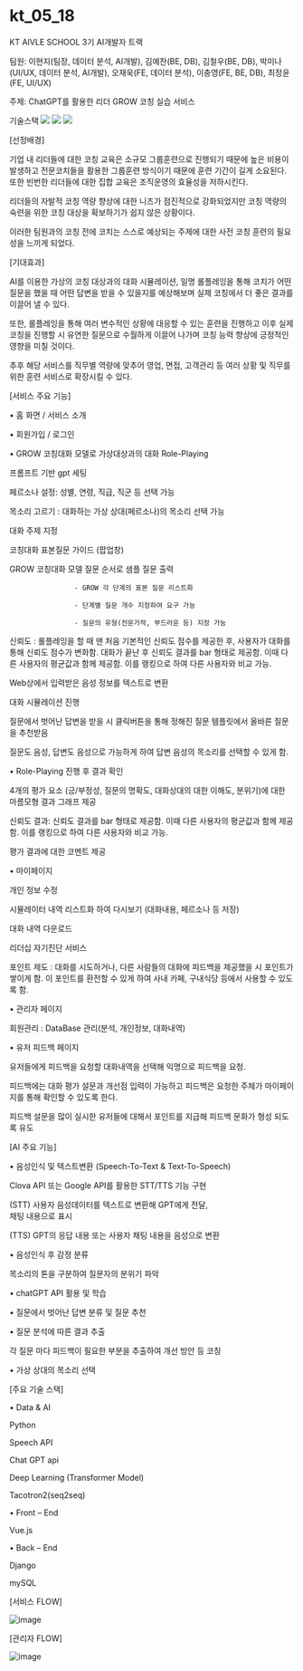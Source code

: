 # kt_05_18
KT AIVLE SCHOOL 3기 AI개발자 트랙

팀원: 이현지(팀장, 데이터 분석, AI개발), 김예찬(BE, DB), 김철우(BE, DB), 박미나(UI/UX, 데이터 분석, AI개발), 오재욱(FE, 데이터 분석), 이충영(FE, BE, DB), 최정윤(FE, UI/UX)

주제: ChatGPT를 활용한 리더 GROW 코칭 실습 서비스

기술스택
<img src="https://img.shields.io/badge/Python-3776AB?style=flat&logo=Python&logoColor=white"/>
<img src="https://img.shields.io/badge/Vue.js-4FC08D?style=flat&logo=Vue.js&logoColor=white"/>
<img src="https://img.shields.io/badge/Django-092E20?style=flat&logo=Django&logoColor=white"/>


[선정배경] 

 기업 내 리더들에 대한 코칭 교육은 소규모 그룹훈련으로 진행되기 때문에 높은 비용이 발생하고 전문코치들을 활용한 그룹훈련 방식이기 때문에 훈련 기간이 길게 소요된다. 또한 빈번한 리더들에 대한 집합 교육은 조직운영의 효율성을 저하시킨다. 

 리더들의 자발적 코칭 역량 향상에 대한 니즈가 점진적으로 강화되었지만 코칭 역량의 숙련을 위한 코칭 대상을 확보하기가 쉽지 않은 상황이다. 

 이러한 팀원과의 코칭 전에 코치는 스스로 예상되는 주제에 대한 사전 코칭 훈련의 필요성을 느끼게 되었다. 

 

[기대효과] 

 AI를 이용한 가상의 코칭 대상과의 대화 시뮬레이션, 일명 롤플레잉을 통해 코치가 어떤 질문을 했을 때 어떤 답변을 받을 수 있을지를 예상해보며 실제 코칭에서 더 좋은 결과를 이끌어 낼 수 있다.   

 

 또한, 롤플레잉을 통해 여러 변수적인 상황에 대응할 수 있는 훈련을 진행하고 이후 실제 코칭을 진행할 시 유연한 질문으로 수월하게 이끌어 나가며 코칭 능력 향상에 긍정적인 영향을 미칠 것이다. 

 

 추후 해당 서비스를 직무별 역량에 맞추어 영업, 면접, 고객관리 등 여러 상황 및 직무를 위한 훈련 서비스로 확장시킬 수 있다. 

[서비스 주요 기능] 

• 홈 화면 / 서비스 소개 

• 회원가입 / 로그인 

• GROW 코칭대화 모델로 가상대상과의 대화 Role-Playing 

프롬프트 기반 gpt 세팅 

페르소나 설정: 성별, 연령, 직급, 직군 등 선택 가능 

목소리 고르기 : 대화하는 가상 상대(페르소나)의 목소리 선택 가능 

대화 주제 지정 

코칭대화 표본질문 가이드 (팝업창) 

GROW 코칭대화 모델 질문 순서로 샘플 질문 출력 

                    - GROW 각 단계의 표본 질문 리스트화 

                    - 단계별 질문 개수 지정하여 요구 가능 

                    - 질문의 유형(전문가적, 부드러운 등) 지정 가능 

신뢰도 : 롤플레잉을 할 때 맨 처음 기본적인 신뢰도 점수를 제공한 후, 사용자가 대화를 통해 신뢰도 점수가 변화함. 대화가 끝난 후 신뢰도 결과를 bar 형태로 제공함. 이때 다른 사용자의 평균값과 함께 제공함. 이를 랭킹으로 하여 다른 사용자와 비교 가능.  

Web상에서 입력받은 음성 정보를 텍스트로 변환 

대화 시뮬레이션 진행 

질문에서 벗어난 답변을 받을 시 클릭버튼을 통해 정해진 질문 템플릿에서 올바른 질문을 추천받음 

질문도 음성, 답변도 음성으로 가능하게 하여 답변 음성의 목소리를 선택할 수 있게 함.  

• Role-Playing 진행 후 결과 확인 

4개의 평가 요소 (긍/부정성, 질문의 명확도, 대화상대의 대한 이해도, 분위기)에 대한 마름모형 결과 그래프 제공 

신뢰도 결과: 신뢰도 결과를 bar 형태로 제공함. 이때 다른 사용자의 평균값과 함께 제공함. 이를 랭킹으로 하여 다른 사용자와 비교 가능. 

평가 결과에 대한 코멘트 제공 

• 마이페이지 

개인 정보 수정 

시뮬레이터 내역 리스트화 하여 다시보기 (대화내용, 페르소나 등 저장) 

대화 내역 다운로드 

리더십 자기진단 서비스 

포인트 제도 : 대화를 시도하거나, 다른 사람들의 대화에 피드백을 제공했을 시 포인트가 쌓이게 함. 이 포인트를 환전할 수 있게 하여 사내 카페, 구내식당 등에서 사용할 수 있도록 함.   

• 관리자 페이지 

회원관리 : DataBase 관리(분석, 개인정보, 대화내역) 

• 유저 피드백 페이지 

유저들에게 피드백을 요청할 대화내역을 선택해 익명으로 피드백을 요청. 

피드백에는 대화 평가 설문과 개선점 입력이 가능하고 피드백은 요청한 주체가 마이페이지를 통해 확인할 수 있도록 한다. 

피드백 설문을 많이 실시한 유저들에 대해서 포인트를 지급해 피드백 문화가 형성 되도록 유도 

 

[AI 주요 기능] 

•  음성인식 및 텍스트변환 (Speech-To-Text & Text-To-Speech) 

Clova API 또는 Google API를 활용한 STT/TTS 기능 구현 

(STT) 사용자 음성데이터를 텍스트로 변환해 GPT에게 전달,  
채팅 내용으로 표시 

(TTS) GPT의 응답 내용 또는 사용자 채팅 내용을 음성으로 변환 

•  음성인식 후 감정 분류 

목소리의 톤을 구분하여 질문자의 분위기 파악 

•  chatGPT API 활용 및 학습 

•  질문에서 벗어난 답변 분류 및 질문 추천 

•  질문 분석에 따른 결과 추출 

각 질문 마다 피드백이 필요한 부분을 추출하여 개선 방안 등 코칭 

•  가상 상대의 목소리 선택  

 

[주요 기술 스택] 

•  Data & AI 

Python  

Speech API 

Chat GPT api 

Deep Learning (Transformer Model) 

Tacotron2(seq2seq) 

•  Front – End 

Vue.js 

•  Back – End 

Django 

mySQL 


[서비스 FLOW]

![image](https://github.com/AIVLE-School-Third-Big-Project/kt_05_18/assets/116613061/c991c694-a250-4200-8d24-2338b64a46bb)

[관리자 FLOW]

![image](https://github.com/AIVLE-School-Third-Big-Project/kt_05_18/assets/116613061/09c0de51-639c-45c9-b87c-c5e5e6e815c1)
